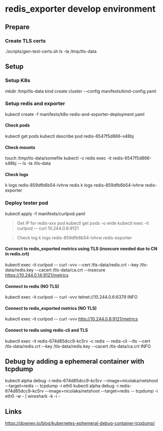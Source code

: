 # redis_exporter develop environment

## Prepare

### Create TLS certs

./scripts/gen-test-certs.sh
ls -la /tmp/tls-data


## Setup

### Setup K8s
mkdir /tmp/tls-data
kind create cluster --config manifests/kind-config.yaml

### Setup redis and exporter
kubectl create -f manifests/k8s-redis-and-exporter-deployment.yaml

#### Check pods
kubectl get pods
kubectl describe pod redis-6547f5d866-s48bj

#### Check mounts
touch /tmp/tls-data/somefile
kubectl -c redis exec -it redis-6547f5d866-s48bj -- ls -la /tls-data

#### Check logs
k logs redis-859dfb6b54-lvhrw redis
k logs redis-859dfb6b54-lvhrw redis-exporter


### Deploy tester pod
kubectl apply -f manifests/curlpod.yaml

> Get IP for redis-xxx pod
kubectl get pods -o wide
kubectl exec -it curlpod -- curl 10.244.0.6:9121

> Check log
k logs redis-859dfb6b54-lvhrw redis-exporter


#### Connect to redis_exported metrics using TLS (insecure needed due to CN in redis.crt)
kubectl exec -it curlpod -- curl -vvv --cert /tls-data/redis.crt --key /tls-data/redis.key --cacert /tls-data/ca.crt --insecure https://10.244.0.14:9121/metrics

#### Connect to redis (NO TLS)
kubectl exec -it curlpod -- curl -vvv telnet://10.244.0.6:6379
INFO

#### Connect to redis_exported metrics (NO TLS)
kubectl exec -it curlpod -- curl -vvv http://10.244.0.8:9121/metrics


#### Connect to redis using redis-cli and TLS
kubectl exec -it redis-674d85dcc9-kc5rv -c redis -- redis-cli --tls --cert /tls-data/redis.crt --key /tls-data/redis.key --cacert /tls-data/ca.crt INFO



## Debug by adding a ephemeral container with tcpdump
kubectl alpha debug -i redis-674d85dcc9-kc5rv --image=nicolaka/netshoot --target=redis -- tcpdump -i eth0
kubectl alpha debug -i redis-674d85dcc9-kc5rv --image=nicolaka/netshoot --target=redis -- tcpdump -i eth0 -w - | wireshark -k -i -

## Links
https://downey.io/blog/kubernetes-ephemeral-debug-container-tcpdump/
